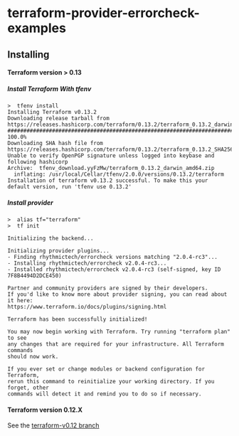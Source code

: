 # terraform-provider-errorcheck-examples


## Installing 

#### Terraform version > 0.13
##### Install Terraform With tfenv

```
>  tfenv install
Installing Terraform v0.13.2
Downloading release tarball from https://releases.hashicorp.com/terraform/0.13.2/terraform_0.13.2_darwin_amd64.zip
################################################################################################################################################################################################### 100.0%
Downloading SHA hash file from https://releases.hashicorp.com/terraform/0.13.2/terraform_0.13.2_SHA256SUMS
Unable to verify OpenPGP signature unless logged into keybase and following hashicorp
Archive:  tfenv_download.yyFzMw/terraform_0.13.2_darwin_amd64.zip
  inflating: /usr/local/Cellar/tfenv/2.0.0/versions/0.13.2/terraform  
Installation of terraform v0.13.2 successful. To make this your default version, run 'tfenv use 0.13.2'
```

##### Install provider

```
>  alias tf="terraform"
>  tf init

Initializing the backend...

Initializing provider plugins...
- Finding rhythmictech/errorcheck versions matching "2.0.4-rc3"...
- Installing rhythmictech/errorcheck v2.0.4-rc3...
- Installed rhythmictech/errorcheck v2.0.4-rc3 (self-signed, key ID 7F8B4494D2DCE450)

Partner and community providers are signed by their developers.
If you'd like to know more about provider signing, you can read about it here:
https://www.terraform.io/docs/plugins/signing.html

Terraform has been successfully initialized!

You may now begin working with Terraform. Try running "terraform plan" to see
any changes that are required for your infrastructure. All Terraform commands
should now work.

If you ever set or change modules or backend configuration for Terraform,
rerun this command to reinitialize your working directory. If you forget, other
commands will detect it and remind you to do so if necessary.
```

#### Terraform version 0.12.X

See the [terraform-v0.12 branch](https://github.com/sblack4/terraform-provider-errorcheck-examples/tree/terraform-v0.12)

